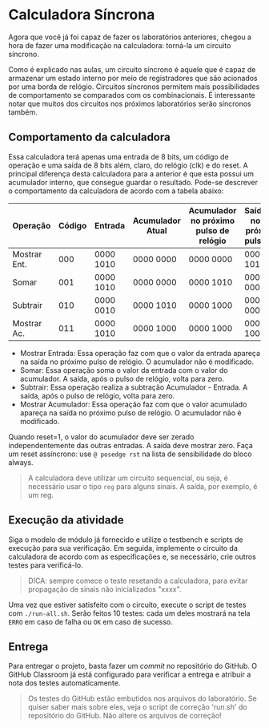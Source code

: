 # Calculadora Síncrona

Agora que você já foi capaz de fazer os laboratórios anteriores, chegou a hora de fazer uma modificação na calculadora: torná-la um circuito síncrono. 

Como é explicado nas aulas, um circuito síncrono é aquele que é capaz de armazenar um estado interno por meio de registradores que são acionados por uma borda de relógio. Circuitos síncronos permitem mais possibilidades de comportamento se comparados com os combinacionais. É interessante notar que muitos dos circuitos nos próximos laboratórios serão síncronos também.

## Comportamento da calculadora

Essa calculadora terá apenas uma entrada de 8 bits, um código de operação e uma saída de 8 bits além, claro, do relógio (clk) e do reset. A principal diferença desta calculadora para a anterior é que esta possui um acumulador interno, que consegue guardar o resultado. Pode-se descrever o comportamento da calculadora de acordo com a tabela abaixo:

Operação        | Código | Entrada   | Acumulador Atual | Acumulador no próximo pulso de relógio | Saída no próx. pulso |
|---------------|--------|-----------|------------------|----------------------------------------|----------------------|
Mostrar Ent.    | 000    | 0000 1010 | 0000 0000        |     0000 0000                          | 0000 1010            |
Somar           | 001    | 0000 1010 | 0000 0000        |     0000 1010                          | 0000 0000            |
Subtrair        | 010    | 0000 0010 | 0000 1010        |     0000 1000                          | 0000 0000            |
Mostrar Ac.     | 011    | 0000 1010 | 0000 1000        |     0000 1000                          | 0000 1000            |

- Mostrar Entrada: Essa operação faz com que o valor da entrada apareça na saída no próximo pulso de relógio. O acumulador não é modificado.
- Somar: Essa operação soma o valor da entrada com o valor do acumulador. A saída, após o pulso de relógio, volta para zero.
- Subtrair: Essa operação realiza a subtração Acumulador - Entrada.  A saída, após o pulso de relógio, volta para zero.
- Mostrar Acumulador: Essa operação faz com que o valor acumulado apareça na saída no próximo pulso de relógio. O acumulador não é modificado.

Quando reset=1, o valor do acumulador deve ser zerado independentemente das outras entradas. A saída deve mostrar zero. Faça um reset assíncrono: use `@ posedge rst` na lista de sensibilidade do bloco always.

> A calculadora deve utilizar um circuito sequencial, ou seja, é necessário usar o tipo `reg` para alguns sinais. A saída, por exemplo, é um reg.

## Execução da atividade

Siga o modelo de módulo já fornecido e utilize o testbench e scripts de execução para sua verificação. Em seguida, implemente o circuito da calculadora de acordo com as especificações e, se necessário, crie outros testes para verificá-lo.

> DICA: sempre comece o teste resetando a calculadora, para evitar propagação de sinais não inicializados "xxxx".

Uma vez que estiver satisfeito com o circuito, execute o script de testes com `./run-all.sh`. Serão feitos 10 testes: cada um deles mostrará na tela `ERRO` em caso de falha ou `OK` em caso de sucesso.

## Entrega

Para entregar o projeto, basta fazer um *commit* no repositório do GitHub. O GitHub Classroom já está configurado para verificar a entrega e atribuir a nota dos testes automaticamente.

> Os testes do GitHub estão embutidos nos arquivos do laboratório. Se quiser saber mais sobre eles, veja o script de correção 'run.sh' do repositório do GitHub. Não altere os arquivos de correção!